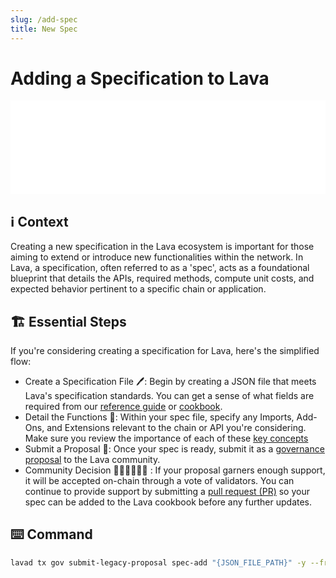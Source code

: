 ```yaml
---
slug: /add-spec
title: New Spec
---
```


# Adding a Specification to Lava

<iframe width="100%" src="/img/tutorial/spec/spec_creation.webm" frameborder="0" allow="encrypted-media; gyroscope; picture-in-picture"></iframe>


## ℹ️ Context 
Creating a new specification in the Lava ecosystem is important for those aiming to extend or introduce new functionalities within the network. In Lava, a specification, often referred to as a 'spec', acts as a foundational blueprint that details the APIs, required methods, compute unit costs, and expected behavior pertinent to a specific chain or application.

## 🏗️ Essential Steps

If you're considering creating a specification for Lava, here's the simplified flow:

- Create a Specification File 🖊️: Begin by creating a JSON file that meets Lava's specification standards. You can get a sense of what fields are required from our [reference guide](/spec-reference) or [cookbook](https://github.com/lavanet/lava/tree/main/cookbook/specs).
- Detail the Functions 📝: Within your spec file, specify any Imports, Add-Ons, and Extensions relevant to the chain or API you're considering. Make sure you review the importance of each of these [key concepts](/spec#key-concepts-)
- Submit a Proposal 📜: Once your spec is ready, submit it as a [governance proposal](#⌨️-command) to the Lava community.
- Community Decision 👩🏼‍⚖️🧑🏿‍⚖️ : If your proposal garners enough support, it will be accepted on-chain through a vote of validators. You can continue to provide support by submitting a [pull request (PR)](https://github.com/lavanet/lava/pulls) so your spec can be added to the Lava cookbook before any further updates.

## ⌨️ Command 

```bash
lavad tx gov submit-legacy-proposal spec-add "{JSON_FILE_PATH}" -y --from "{ACCOUNT_NAME}" --gas-adjustment "1.5" --gas "auto" --node "{LAVA_RPC_NODE}"
```
